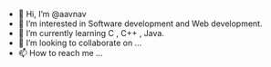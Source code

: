 - 👋 Hi, I’m @aavnav
- 👀 I’m interested in Software development and Web development.
- 🌱 I’m currently learning C , C++ , Java.
- 💞️ I’m looking to collaborate on ...
- 📫 How to reach me ...

<!---
aavnav/aavnav is a ✨ special ✨ repository because its `README.md` (this file) appears on your GitHub profile.
You can click the Preview link to take a look at your changes.
--->
